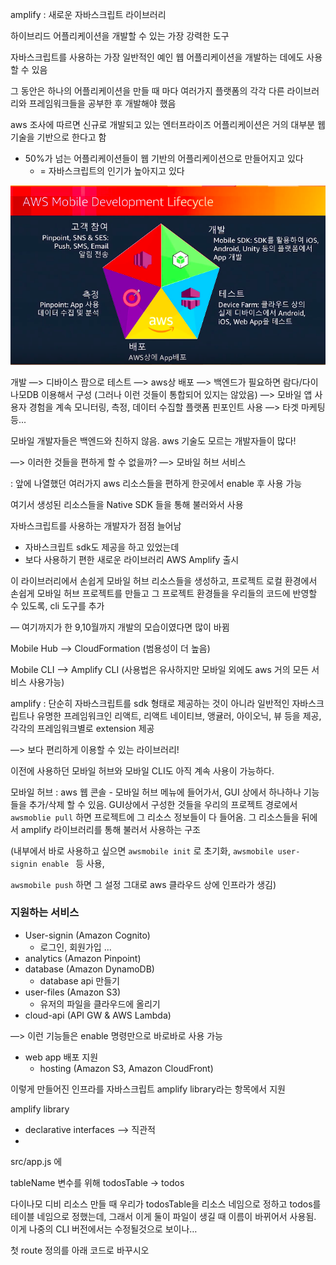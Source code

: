 amplify : 새로운 자바스크립트 라이브러리 

하이브리드 어플리케이션을 개발할 수 있는 가장 강력한 도구

자바스크립트를 사용하는 가장 일반적인 예인 웹 어플리케이션을 개발하는 데에도 사용할 수 있음



그 동안은 하나의 어플리케이션을 만들 때 마다 여러가지 플랫폼의 각각 다른 라이브러리와 프레임워크들을 공부한 후 개발해야 했음

aws 조사에 따르면 신규로 개발되고 있는 엔터프라이즈 어플리케이션은 거의 대부분 웹 기술을 기반으로 한다고 함

- 50%가 넘는 어플리케이션들이 웹 기반의 어플리케이션으로 만들어지고 있다
  - = 자바스크립트의 인기가 높아지고 있다

![](./img/devday/lifecycle.png)

개발 —> 디바이스 팜으로 테스트 —> aws상 배포 —> 백엔드가 필요하면 람다/다이나모DB 이용해서 구성 (그러나 이런 것들이 통합되어 있지는 않았음) —> 모바일 앱 사용자 경험을 계속 모니터링, 측정, 데이터 수집할 플랫폼 핀포인트 사용 —> 타겟 마케팅 등...



모바일 개발자들은 백엔드와 친하지 않음. aws 기술도 모르는 개발자들이 많다!

—> 이러한 것들을 편하게 할 수 없을까? —> 모바일 허브 서비스

: 앞에 나열했던 여러가지 aws 리소스들을 편하게 한곳에서 enable 후 사용 가능

여기서 생성된 리소스들을 Native SDK 들을 통해 불러와서 사용



자바스크립트를 사용하는 개발자가 점점 늘어남

- 자바스크립트 sdk도 제공을 하고 있었는데
- 보다 사용하기 편한 새로운 라이브러리 AWS Amplify 출시



이 라이브러리에서 손쉽게 모바일 허브 리소스들을 생성하고, 프로젝트 로컬 환경에서 손쉽게 모바일 허브 프로젝트를 만들고 그 프로젝트 환경들을 우리들의 코드에 반영할 수 있도록, cli 도구를 추가

— 여기까지가 한 9,10월까지 개발의 모습이였다면 많이 바뀜



Mobile Hub —> CloudFormation (범용성이 더 높음)

Mobile CLI —> Amplify CLI (사용법은 유사하지만 모바일 외에도 aws 거의 모든 서비스 사용가능)



amplify
: 단순히 자바스크립트를 sdk 형태로 제공하는 것이 아니라 일반적인 자바스크립트나 유명한 프레임워크인 리액트, 리액트 네이티브, 앵귤러, 아이오닉, 뷰 등을 제공, 각각의 프레임워크별로 extension 제공

—> 보다 편리하게 이용할 수 있는 라이브러리!



이전에 사용하던 모바일 허브와 모바일 CLI도 아직 계속 사용이 가능하다.

모바일 허브 : aws 웹 콘솔 - 모바일 허브 메뉴에 들어가서, GUI 상에서 하나하나 기능들을 추가/삭제 할 수 있음. GUI상에서 구성한 것들을 우리의 프로젝트 경로에서 `awsmoblie pull` 하면 프로젝트에 그 리소스 정보들이 다 들어옴. 그 리소스들을 뒤에서 amplify 라이브러리를 통해 불러서 사용하는 구조 

(내부에서 바로 사용하고 싶으면 `awsmobile init` 로 초기화, `awsmobile user-signin enable ` 등 사용, 

`awsmobile push`  하면 그 설정 그대로 aws 클라우드 상에 인프라가 생김)



### 지원하는 서비스

* User-signin (Amazon Cognito)
  * 로그인, 회원가입 ...
* analytics (Amazon Pinpoint)
* database (Amazon DynamoDB)
  * database api 만들기
* user-files (Amazon S3)
  * 유저의 파일을 클라우드에 올리기
* cloud-api (API GW & AWS Lambda)

—> 이런 기능들은 enable 명령만으로 바로바로 사용 가능

* web app 배포 지원
  * hosting (Amazon S3, Amazon CloudFront)



이렇게 만들어진 인프라를 자바스크립트 amplify library라는 항목에서 지원

 amplify library

* declarative interfaces —> 직관적
* 









src/app.js 에 

tableName 변수를 위해  todosTable -> todos

 다이나모 디비 리소스 만들 때 우리가 todosTable을 리소스 네임으로 정하고 todos를 테이블 네임으로 정했는데, 그래서 이게 둘이 파일이 생길 때 이름이 바뀌어서 사용됨. 이게 나중의 CLI 버전에서는 수정될것으로 보이나… 



첫 route 정의를 아래 코드로 바꾸시오

